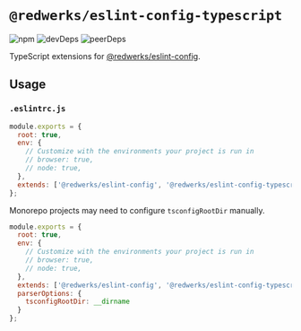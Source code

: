 # `@redwerks/eslint-config-typescript`

![npm](https://img.shields.io/npm/v/redwerks/eslint-config-typescript) ![devDeps](https://img.shields.io/david/dev/redwerks/eslint-config-typescript?path=packages%2Feslint-config-typescript) ![peerDeps](https://img.shields.io/david/peer/redwerks/eslint-config?path=packages%2Feslint-config-typescript)

TypeScript extensions for [@redwerks/eslint-config](https://github.com/redwerks/eslint-config/tree/master/packages/eslint-config).

## Usage

### `.eslintrc.js`

```js
module.exports = {
  root: true,
  env: {
    // Customize with the environments your project is run in
    // browser: true,
    // node: true,
  },
  extends: ['@redwerks/eslint-config', '@redwerks/eslint-config-typescript']
};
```

Monorepo projects may need to configure `tsconfigRootDir` manually.

```js
module.exports = {
  root: true,
  env: {
    // Customize with the environments your project is run in
    // browser: true,
    // node: true,
  },
  extends: ['@redwerks/eslint-config', '@redwerks/eslint-config-typescript'],
  parserOptions: {
    tsconfigRootDir: __dirname
  }
};
```
